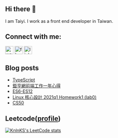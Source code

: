## Hi there 👋

I am Taiyi. I work as a front end developer in Taiwan.

## Connect with me:

[<img alt="website" src="https://cdn-icons-png.flaticon.com/512/220/220208.png" width="26px"/>][website]
[<img alt="fb" src="https://cdn-icons-png.flaticon.com/512/174/174848.png" width="26px"/>][facebook]
[<img alt="linkedin" src="https://cdn-icons-png.flaticon.com/512/174/174857.png" width="26px"/>][linkedin]

## Blog posts

<!-- BLOG-POST-LIST:START -->
- [TypeScript](https://moved0311.github.io/2022-11-23-TypeScript/)
- [鉅亨網前端工作一年心得](https://moved0311.github.io/2022-10-23-Work-Experience/)
- [ES6-ES12](https://moved0311.github.io/2021-08-29-ES6/)
- [Linux 核心設計 2021q1 Homework1 &lpar;lab0&rpar;](https://moved0311.github.io/2021-03-22-linux-lab0-c/)
- [CS50](https://moved0311.github.io/2021-03-03-CS0/)
<!-- BLOG-POST-LIST:END -->

## Leetcode([profile](https://leetcode.com/moved0311/))

[![KnlnKS's LeetCode stats](https://leetcode-stats-six.vercel.app/?username=moved0311)](https://github.com/KnlnKS/leetcode-stats)

[website]: https://moved0311.github.io/
[facebook]: https://www.facebook.com/profile.php?id=100000329876068
[linkedin]: https://www.linkedin.com/in/jiang-taiyi-7854ba205/

<!-- update 20221216-->
